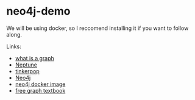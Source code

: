 # neo4j-demo

We will be using docker, so I reccomend installing it if you want to follow along. 

Links:
- [what is a graph](https://neo4j.com/developer/graph-database/)
- [Neptune](https://aws.amazon.com/neptune/)
- [tinkerpop](https://tinkerpop.apache.org/)
- [Neo4j](https://neo4j.com/)
- [neo4j docker image](https://hub.docker.com/_/neo4j)
- [free graph textbook](https://neo4j.com/graph-algorithms-book/?ref=home)
